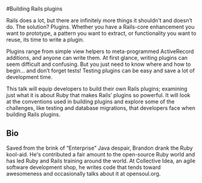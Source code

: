 #Building Rails plugins

Rails does a lot, but there are infinitely more things it shouldn't and doesn’t do. The solution? Plugins. Whether you have a Rails-core enhancement you want to prototype, a pattern you want to extract, or functionality you want to reuse, its time to write a plugin.

Plugins range from simple view helpers to meta-programmed ActiveRecord additions, and anyone can write them. At first glance, writing plugins can seem difficult and confusing. But you just need to know where and how to begin… and don’t forget tests! Testing plugins can be easy and save a lot of development time.

This talk will equip developers to build their own Rails plugins; examining just what it is about Ruby that makes Rails’ plugins so powerful. It will look at the conventions used in building plugins and explore some of the challenges, like testing and database migrations, that developers face when building Rails plugins.

## Bio
Saved from the brink of “Enterprise” Java despair, Brandon drank the Ruby kool-aid.  He's contributed a fair amount to the open-source Ruby world and has led Ruby and Rails training around the world. At Collective Idea, an agile software development shop, he writes code that tends toward awesomeness and occasionally talks about it at opensoul.org.